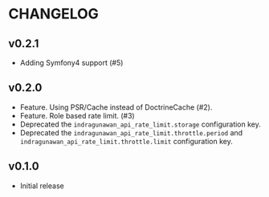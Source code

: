 CHANGELOG
=========

v0.2.1
------
* Adding Symfony4 support (#5)

v0.2.0
------

* Feature. Using PSR/Cache instead of DoctrineCache (#2).
* Feature. Role based rate limit. (#3)
* Deprecated the `indragunawan_api_rate_limit.storage` configuration key.
* Deprecated the `indragunawan_api_rate_limit.throttle.period` and `indragunawan_api_rate_limit.throttle.limit` configuration key.

v0.1.0
------

* Initial release
